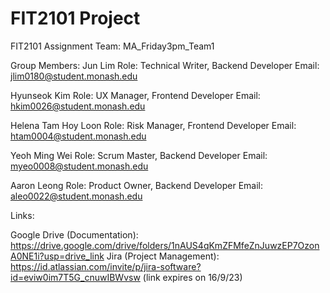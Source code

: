# FIT2101 Project

FIT2101 Assignment
Team: MA_Friday3pm_Team1

Group Members:
Jun Lim 
Role: Technical Writer, Backend Developer
Email:  jlim0180@student.monash.edu

Hyunseok Kim
Role: UX Manager, Frontend Developer 
Email: hkim0026@student.monash.edu

Helena Tam Hoy Loon 
Role: Risk Manager, Frontend Developer
Email: htam0004@student.monash.edu

Yeoh Ming Wei 
Role: Scrum Master, Backend Developer
Email: myeo0008@student.monash.edu

Aaron Leong 
Role: Product Owner, Backend Developer
Email: aleo0022@student.monash.edu

Links:

Google Drive (Documentation):
https://drive.google.com/drive/folders/1nAUS4qKmZFMfeZnJuwzEP7OzonA0NE1i?usp=drive_link
Jira (Project Management):
https://id.atlassian.com/invite/p/jira-software?id=eviw0im7T5G_cnuwIBWvsw
(link expires on 16/9/23)

